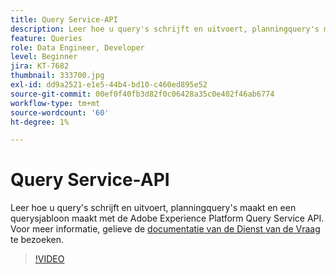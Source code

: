 ```yaml
---
title: Query Service-API
description: Leer hoe u query's schrijft en uitvoert, planningquery's maakt en een querysjabloon maakt met de Adobe Experience Platform Query Service API.
feature: Queries
role: Data Engineer, Developer
level: Beginner
jira: KT-7682
thumbnail: 333700.jpg
exl-id: dd9a2521-e1e5-44b4-bd10-c460ed895e52
source-git-commit: 00ef0f40fb3d82f0c06428a35c0e402f46ab6774
workflow-type: tm+mt
source-wordcount: '60'
ht-degree: 1%

---
```


# Query Service-API

Leer hoe u query&#39;s schrijft en uitvoert, planningquery&#39;s maakt en een querysjabloon maakt met de Adobe Experience Platform Query Service API. Voor meer informatie, gelieve de [ documentatie van de Dienst van de Vraag ](https://experienceleague.adobe.com/docs/experience-platform/query/home.html?lang=nl) te bezoeken.

>[!VIDEO](https://video.tv.adobe.com/v/333700?learn=on)
